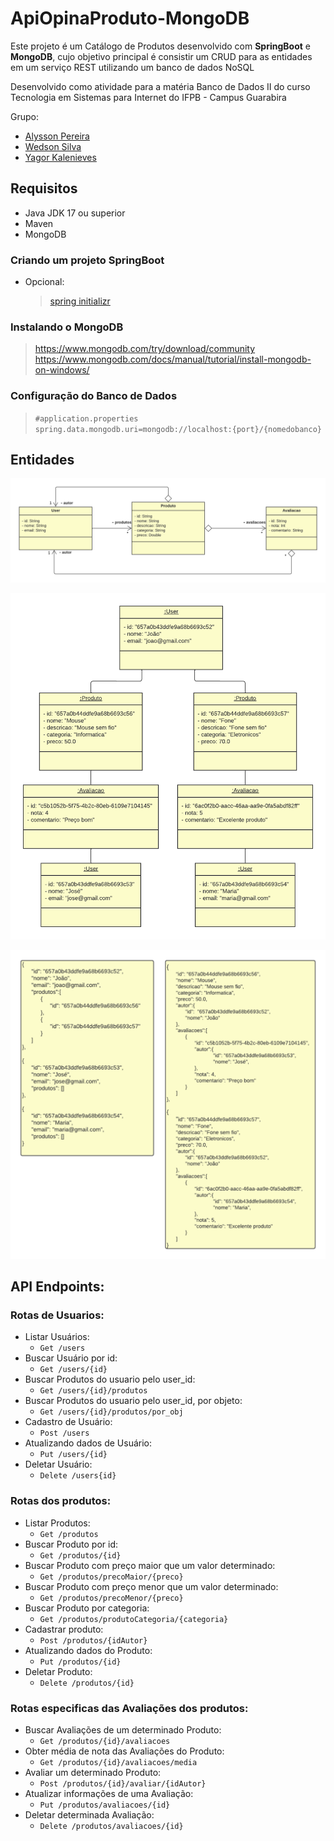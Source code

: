 # ApiOpinaProduto-MongoDB

  Este projeto é um Catálogo de Produtos desenvolvido com **SpringBoot** e **MongoDB**, cujo objetivo principal é consistir um CRUD para as entidades em um serviço REST utilizando um banco de dados NoSQL

  Desenvolvido como atividade para a matéria Banco de Dados II do curso Tecnologia em Sistemas para Internet do IFPB - Campus Guarabira

  Grupo:
  - [Alysson Pereira](github.com/AlyssonP)
  - [Wedson Silva](github.com/wedson97)
  - [Yagor Kalenieves](github.com/klnyagor)

## Requisitos
* Java JDK 17 ou superior
* Maven
* MongoDB

### Criando um projeto SpringBoot
* Opcional: 
  > [spring initializr](https://start.spring.io/)

### Instalando o MongoDB
> https://www.mongodb.com/try/download/community
> https://www.mongodb.com/docs/manual/tutorial/install-mongodb-on-windows/

### Configuração do Banco de Dados

>  ```#application.properties```
>  ```spring.data.mongodb.uri=mongodb://localhost:{port}/{nomedobanco}```

## Entidades

![Entidades](imagens/entidades-classes.png)

![Objetos](imagens/entidades-objetos.png)

![Json](imagens/entidades-json.png)

## API Endpoints:

### Rotas de Usuarios:
- Listar Usuários: 
  - ```Get /users```
- Buscar Usuário por id: 
  - ```Get /users/{id}```
- Buscar Produtos do usuario pelo user_id: 
  - ```Get /users/{id}/produtos```
- Buscar Produtos do usuario pelo user_id, por objeto: 
  - ```Get /users/{id}/produtos/por_obj```
- Cadastro de Usuário: 
  - ```Post /users```
- Atualizando dados de Usuário: 
  - ```Put /users/{id}```
- Deletar Usuário: 
  - ```Delete /users{id}```

### Rotas dos produtos:
- Listar Produtos: 
  - ```Get /produtos```
- Buscar Produto por id: 
  - ```Get /produtos/{id}```
- Buscar Produto com preço maior que um valor determinado: 
  - ```Get /produtos/precoMaior/{preco}```
- Buscar Produto com preço menor que um valor determinado: 
  - ```Get /produtos/precoMenor/{preco}```
- Buscar Produto por categoria: 
  - ```Get /produtos/produtoCategoria/{categoria}```
- Cadastrar produto: 
  - ```Post /produtos/{idAutor}```
- Atualizando dados do Produto: 
  - ```Put /produtos/{id}```
- Deletar Produto: 
  - ```Delete /produtos/{id}```

### Rotas especificas das Avaliações dos produtos:
- Buscar Avaliações de um determinado Produto: 
  - ```Get /produtos/{id}/avaliacoes```
- Obter média de nota das Avaliações do Produto: 
  - ```Get /produtos/{id}/avaliacoes/media```
- Avaliar um determinado Produto: 
  - ```Post /produtos/{id}/avaliar/{idAutor}```
- Atualizar informações de uma Avaliação: 
  - ```Put /produtos/avaliacoes/{id}```
- Deletar determinada Avaliação: 
  - ```Delete /produtos/avaliacoes/{id}```

